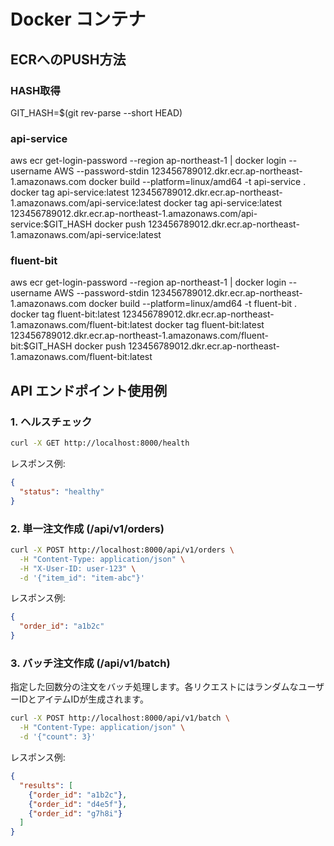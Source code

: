 # Docker コンテナ

## ECRへのPUSH方法

### HASH取得
GIT_HASH=$(git rev-parse --short HEAD)

### api-service
aws ecr get-login-password --region ap-northeast-1 | docker login --username AWS --password-stdin 123456789012.dkr.ecr.ap-northeast-1.amazonaws.com
docker build --platform=linux/amd64 -t api-service .
docker tag api-service:latest 123456789012.dkr.ecr.ap-northeast-1.amazonaws.com/api-service:latest
docker tag api-service:latest 123456789012.dkr.ecr.ap-northeast-1.amazonaws.com/api-service:$GIT_HASH
docker push 123456789012.dkr.ecr.ap-northeast-1.amazonaws.com/api-service:latest

### fluent-bit
aws ecr get-login-password --region ap-northeast-1 | docker login --username AWS --password-stdin 123456789012.dkr.ecr.ap-northeast-1.amazonaws.com
docker build --platform=linux/amd64 -t fluent-bit .
docker tag fluent-bit:latest 123456789012.dkr.ecr.ap-northeast-1.amazonaws.com/fluent-bit:latest
docker tag fluent-bit:latest 123456789012.dkr.ecr.ap-northeast-1.amazonaws.com/fluent-bit:$GIT_HASH
docker push 123456789012.dkr.ecr.ap-northeast-1.amazonaws.com/fluent-bit:latest

## API エンドポイント使用例

### 1. ヘルスチェック

```bash
curl -X GET http://localhost:8000/health
```

レスポンス例:
```json
{
  "status": "healthy"
}
```

### 2. 単一注文作成 (/api/v1/orders)

```bash
curl -X POST http://localhost:8000/api/v1/orders \
  -H "Content-Type: application/json" \
  -H "X-User-ID: user-123" \
  -d '{"item_id": "item-abc"}'
```

レスポンス例:
```json
{
  "order_id": "a1b2c"
}
```

### 3. バッチ注文作成 (/api/v1/batch)

指定した回数分の注文をバッチ処理します。各リクエストにはランダムなユーザーIDとアイテムIDが生成されます。

```bash
curl -X POST http://localhost:8000/api/v1/batch \
  -H "Content-Type: application/json" \
  -d '{"count": 3}'
```

レスポンス例:
```json
{
  "results": [
    {"order_id": "a1b2c"},
    {"order_id": "d4e5f"},
    {"order_id": "g7h8i"}
  ]
}
```
